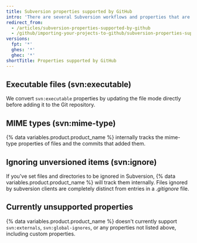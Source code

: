 ```yaml
---
title: Subversion properties supported by GitHub
intro: 'There are several Subversion workflows and properties that are similar to existing functionality on {% data variables.product.product_name %}.'
redirect_from:
  - /articles/subversion-properties-supported-by-github
  - /github/importing-your-projects-to-github/subversion-properties-supported-by-github
versions:
  fpt: '*'
  ghes: '*'
  ghec: '*'
shortTitle: Properties supported by GitHub
---
```

## Executable files (svn:executable)

We convert `svn:executable` properties by updating the file mode directly before adding it to the Git repository.

## MIME types (svn:mime-type)

{% data variables.product.product_name %} internally tracks the mime-type properties of files and the commits that added them.

## Ignoring unversioned items (svn:ignore)

If you've set files and directories to be ignored in Subversion, {% data variables.product.product_name %} will track them internally. Files ignored by subversion clients are completely distinct from entries in a *.gitignore* file.

## Currently unsupported properties

{% data variables.product.product_name %} doesn't currently support `svn:externals`, `svn:global-ignores`, or any properties not listed above, including custom properties.
